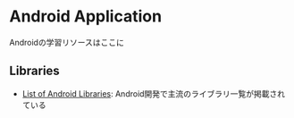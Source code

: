 # Android Application
Androidの学習リソースはここに

## Libraries

- [List of Android Libraries](https://github.com/wasabeef/awesome-android-libraries): Android開発で主流のライブラリ一覧が掲載されている

